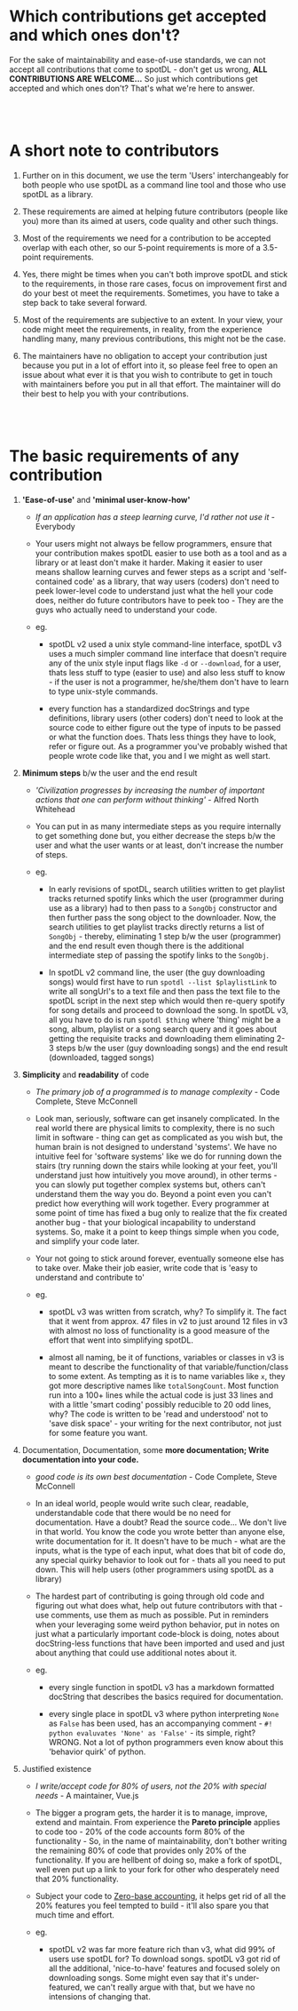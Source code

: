 # Which contributions get accepted and which ones don't?

For the sake of maintainability and ease-of-use standards, we can not accept all contributions that
come to spotDL - don't get us wrong, **ALL CONTRIBUTIONS ARE WELCOME...** So just which
contributions get accepted and which ones don't? That's what we're here to answer.

<br><br>

# A short note to contributors

1. Further on in this document, we use the term 'Users' interchangeably for both people who use
   spotDL as a command line tool and those who use spotDL as a library.

2. These requirements are aimed at helping future contributors (people like you) more than its
   aimed at users, code quality and other such things.

3. Most of the requirements we need for a contribution to be accepted overlap with each other, so
   our 5-point requirements is more of a 3.5-point requirements.

4. Yes, there might be times when you can't both improve spotDL and stick to the requirements,
   in those rare cases, focus on improvement first and do your best ot meet the requirements.
   Sometimes, you have to take a step back to take several forward.

5. Most of the requirements are subjective to an extent. In your view, your code might meet the
   requirements, in reality, from the experience handling many, many previous contributions, this
   might not be the case.

6. The maintainers have no obligation to accept your contribution just because you put in a lot
   of effort into it, so please feel free to open an issue about what ever it is that you wish to
   contribute to get in touch with maintainers before you put in all that effort. The maintainer
   will do their best to help you with your contributions.

<br><br>

# The basic requirements of any contribution

1. **'Ease-of-use'** and **'minimal user-know-how'**

   - _If an application has a steep learning curve, I'd rather not use it_ - Everybody

   - Your users might not always be fellow programmers, ensure that your contribution makes spotDL
     easier to use both as a tool and as a library or at least don't make it harder. Making it
     easier to user means shallow learning curves and fewer steps as a script and
     'self-contained code' as a library, that way users (coders) don't need to peek lower-level
     code to understand just what the hell your code does, neither do future contributors have to
     peek too - They are the guys who actually need to understand your code.

   - eg.

     - spotDL v2 used a unix style command-line interface, spotDL v3 uses a much simpler command
       line interface that doesn't require any of the unix style input flags like `-d` or
       `--download`, for a user, thats less stuff to type (easier to use) and also less stuff to
       know - if the user is not a programmer, he/she/them don't have to learn to type unix-style
       commands.

     - every function has a standardized docStrings and type definitions, library users (other
       coders) don't need to look at the source code to either figure out the type of inputs
       to be passed or what the function does. Thats less things they have to look, refer or
       figure out. As a programmer you've probably wished that people wrote code like that, you and I
       we might as well start.

2. **Minimum steps** b/w the user and the end result

   - _'Civilization progresses by increasing the number of important actions that one can
     perform without thinking'_ - Alfred North Whitehead

   - You can put in as many intermediate steps as you require internally to get something done
     but, you either decrease the steps b/w the user and what the user wants or at least, don't
     increase the number of steps.

   - eg.

     - In early revisions of spotDL, search utilities written to get playlist tracks returned
       spotify links which the user (programmer during use as a library) had to then pass to a
       `SongObj` constructor and then further pass the song object to the downloader. Now, the
       search utilities to get playlist tracks directly returns a list of `SongObj` - thereby,
       eliminating 1 step b/w the user (programmer) and the end result even though there is
       the additional intermediate step of passing the spotify links to the `SongObj`.

     - In spotDL v2 command line, the user (the guy downloading songs) would first have to run
       `spotdl --list $playlistLink` to write all songUrl's to a text file and then pass the
       text file to the spotDL script in the next step which would then re-query spotify for song
       details and proceed to download the song. In spotDL v3, all you have to do is run
       `spotdl $thing` where 'thing' might be a song, album, playlist or a song search query
       and it goes about getting the requisite tracks and downloading them eliminating 2-3 steps
       b/w the user (guy downloading songs) and the end result (downloaded, tagged songs)

3. **Simplicity** and **readability** of code

   - _The primary job of a programmed is to manage complexity_ - Code Complete, Steve McConnell

   - Look man, seriously, software can get insanely complicated. In the real world there are
     physical limits to complexity, there is no such limit in software - thing can get as
     complicated as you wish but, the human brain is not designed to understand 'systems'. We have
     no intuitive feel for 'software systems' like we do for running down the stairs (try running
     down the stairs while looking at your feet, you'll understand just how intuitively you move
     around), in other terms - you can slowly put together complex systems but, others can't
     understand them the way you do. Beyond a point even you can't predict how everything will work
     together. Every programmer at some point of time has fixed a bug only to realize that the fix
     created another bug - that your biological incapability to understand systems. So, make it a
     point to keep things simple when you code, and simplify your code later.

   - Your not going to stick around forever, eventually someone else has to take over. Make their
     job easier, write code that is 'easy to understand and contribute to'

   - eg.

     - spotDL v3 was written from scratch, why? To simplify it. The fact that it went from
       approx. 47 files in v2 to just around 12 files in v3 with almost no loss of functionality
       is a good measure of the effort that went into simplifying spotDL.

     - almost all naming, be it of functions, variables or classes in v3 is meant to describe
       the functionality of that variable/function/class to some extent. As tempting as it is
       to name variables like `x`, they got more descriptive names like `totalSongCount`. Most
       function run into a 100+ lines while the actual code is just 33 lines and with a little
       'smart coding' possibly reducible to 20 odd lines, why? The code is written to be 'read
       and understood' not to 'save disk space' - your writing for the next contributor, not just
       for some feature you want.

4. Documentation, Documentation, some **more documentation; Write documentation into your code.**

   - _good code is its own best documentation_ - Code Complete, Steve McConnell

   - In an ideal world, people would write such clear, readable, understandable code that there
     would be no need for documentation. Have a doubt? Read the source code... We don't live in that
     world. You know the code you wrote better than anyone else, write documentation for it. It
     doesn't have to be much - what are the inputs, what is the type of each input, what does that
     bit of code do, any special quirky behavior to look out for - thats all you need to put down.
     This will help users (other programmers using spotDL as a library)

   - The hardest part of contributing is going through old code and figuring out what does what,
     help out future contributors with that - use comments, use them as much as possible. Put in
     reminders when your leveraging some weird python behavior, put in notes on just what a
     particularly important code-block is doing, notes about docString-less functions that have
     been imported and used and just about anything that could use additional notes about it.

   - eg.

     - every single function in spotDL v3 has a markdown formatted docString that describes the
       basics required for documentation.

     - every single place in spotDL v3 where python interpreting `None` as `False` has been
       used, has an accompanying comment - `#! python evaluvates 'None' as 'False'` - its simple,
       right? WRONG. Not a lot of python programmers even know about this 'behavior quirk' of
       python.

5. Justified existence

   - _I write/accept code for 80% of users, not the 20% with special needs_ - A maintainer, Vue.js

   - The bigger a program gets, the harder it is to manage, improve, extend and maintain. From
     experience the **Pareto principle** applies to code too - 20% of the code accounts form 80%
     of the functionality - So, in the name of maintainability, don't bother writing the remaining
     80% of code that provides only 20% of the functionality. If you are hellbent of doing so,
     make a fork of spotDL, well even put up a link to your fork for other who desperately need
     that 20% functionality.

   - Subject your code to [Zero-base accounting](./Code%20Docs/codeGuidelines.md), it helps get
     rid of all the 20% features you feel tempted to build - it'll also spare you that much time
     and effort.

   - eg.
     - spotDL v2 was far more feature rich than v3, what did 99% of users use spotDL for? To
       download songs. spotDL v3 got rid of all the additional, 'nice-to-have' features and
       focused solely on downloading songs. Some might even say that it's under-featured, we
       can't really argue with that, but we have no intensions of changing that.
